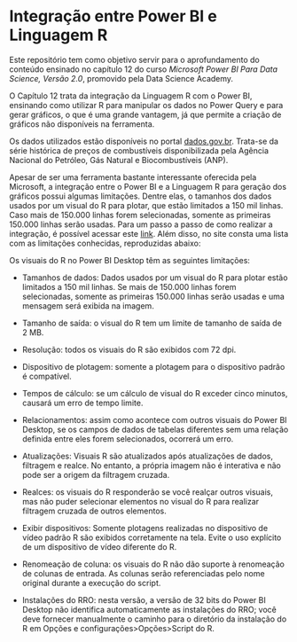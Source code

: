 # Integração entre Power BI e Linguagem R

Este repositório tem como objetivo servir para o aprofundamento do conteúdo ensinado no capítulo 12 do curso *Microsoft Power BI Para Data Science, Versão 2.0*, promovido pela Data Science Academy.

O Capítulo 12 trata da integração da Linguagem R com o Power BI, ensinando como utilizar R para manipular os dados no Power Query e para gerar gráficos, o que é uma grande vantagem, já que permite a criação de gráficos não disponíveis na ferramenta.

Os dados utilizados estão disponíveis no portal [dados.gov.br](https://dados.gov.br/dataset/serie-historica-de-precos-de-combustiveis-por-revenda). Trata-se da série histórica de preços de combustíveis disponibilizada pela Agência Nacional do Petróleo, Gás Natural e Biocombustíveis (ANP). 

Apesar de ser uma ferramenta bastante interessante oferecida pela Microsoft, a integração entre o Power BI e a Linguagem R para geração dos gráficos possui algumas limitações. Dentre elas, o tamanhos dos dados usados por um visual do R para plotar, que estão limitados a 150 mil linhas. Caso mais de 150.000 linhas forem selecionadas, somente as primeiras 150.000 linhas serão usadas. Para um passo a passo de como realizar a integração, é possível acessar este [link](https://docs.microsoft.com/pt-br/power-bi/create-reports/desktop-r-visuals). Além disso, no site consta uma lista com as limitações conhecidas, reproduzidas abaixo:

Os visuais do R no Power BI Desktop têm as seguintes limitações:

* Tamanhos de dados: Dados usados por um visual do R para plotar estão limitados a 150 mil linhas. Se mais de 150.000 linhas forem selecionadas, somente as primeiras 150.000 linhas serão usadas e uma mensagem será exibida na imagem.

* Tamanho de saída: o visual do R tem um limite de tamanho de saída de 2 MB.

* Resolução: todos os visuais do R são exibidos com 72 dpi.

* Dispositivo de plotagem: somente a plotagem para o dispositivo padrão é compatível.

* Tempos de cálculo: se um cálculo de visual do R exceder cinco minutos, causará um erro de tempo limite.

* Relacionamentos: assim como acontece com outros visuais do Power BI Desktop, se os campos de dados de tabelas diferentes sem uma relação definida entre eles forem selecionados, ocorrerá um erro.

* Atualizações: Visuais R são atualizados após atualizações de dados, filtragem e realce. No entanto, a própria imagem não é interativa e não pode ser a origem da filtragem cruzada.

* Realces: os visuais do R responderão se você realçar outros visuais, mas não puder selecionar elementos no visual do R para realizar filtragem cruzada de outros elementos.

* Exibir dispositivos: Somente plotagens realizadas no dispositivo de vídeo padrão R são exibidos corretamente na tela. Evite o uso explícito de um dispositivo de vídeo diferente do R.

* Renomeação de coluna: os visuais do R não dão suporte à renomeação de colunas de entrada. As colunas serão referenciadas pelo nome original durante a execução do script.

* Instalações do RRO: nesta versão, a versão de 32 bits do Power BI Desktop não identifica automaticamente as instalações do RRO; você deve fornecer manualmente o caminho para o diretório da instalação do R em Opções e configurações>Opções>Script do R.
